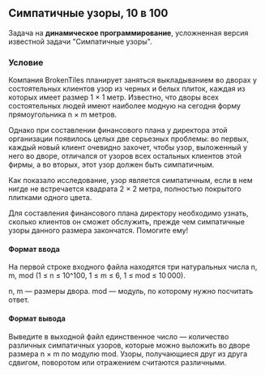 ## Симпатичные узоры, 10 в 100
Задача на **динамическое программирование**, усложненная версия известной задачи "Симпатичные узоры".

### Условие

Компания BrokenTiles планирует заняться выкладыванием во дворах у состоятельных клиентов узор из черных и белых плиток, каждая из которых имеет размер 1 × 1 метр. Известно, что дворы всех состоятельных людей имеют наиболее модную на сегодня форму прямоугольника n × m метров.

Однако при составлении финансового плана у директора этой организации появилось целых две серьезных проблемы: во первых, каждый новый клиент очевидно захочет, чтобы узор, выложенный у него во дворе, отличался от узоров всех остальных клиентов этой фирмы, а во вторых, этот узор должен быть симпатичным.

Как показало исследование, узор является симпатичным, если в нем нигде не встречается квадрата 2 × 2 метра, полностью покрытого плитками одного цвета.

Для составления финансового плана директору необходимо узнать, сколько клиентов он сможет обслужить, прежде чем симпатичные узоры данного размера закончатся. Помогите ему! 

#### Формат ввода

На первой строке входного файла находятся три натуральных числа n, m, mod (1 ≤ n ≤ 10^100, 1 ≤ m ≤ 6, 1 ≤ mod ≤ 10 000).

n, m — размеры двора. mod — модуль, по которому нужно посчитать ответ.
#### Формат вывода

Выведите в выходной файл единственное число — количество различных симпатичных узоров, которые можно выложить во дворе размера n × m по модулю mod. Узоры, получающиеся друг из друга сдвигом, поворотом или отражением считаются различными.
